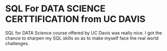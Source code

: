 # SQL For DATA SCIENCE CERTTIFICATION from UC DAVIS
SQL for DATA Science course offered by UC Davis was really nice. I got the chance to sharpen my SQL skills so as to make myself face the 
real world challenges. 
